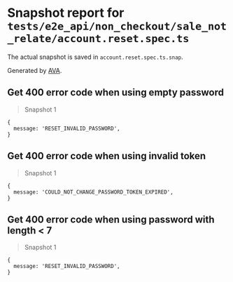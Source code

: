 # Snapshot report for `tests/e2e_api/non_checkout/sale_not_relate/account.reset.spec.ts`

The actual snapshot is saved in `account.reset.spec.ts.snap`.

Generated by [AVA](https://ava.li).

## Get 400 error code when using empty password

> Snapshot 1

    {
      message: 'RESET_INVALID_PASSWORD',
    }

## Get 400 error code when using invalid token

> Snapshot 1

    {
      message: 'COULD_NOT_CHANGE_PASSWORD_TOKEN_EXPIRED',
    }

## Get 400 error code when using password with length < 7

> Snapshot 1

    {
      message: 'RESET_INVALID_PASSWORD',
    }
